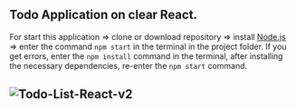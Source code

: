 Todo Application on clear React.
--------
For start this application => clone or download repository => install <a href="https://nodejs.org/en/download/" target="_blank">Node.js</a> => enter the command `npm start` in the terminal in the project folder. If you get errors, enter the `npm install` command in the terminal, after installing the necessary dependencies, re-enter the `npm start` command.

![Todo-List-React-v2](https://user-images.githubusercontent.com/45894469/82564051-c61b0480-9b80-11ea-9be6-52ae6f7dc9e2.gif)
------
